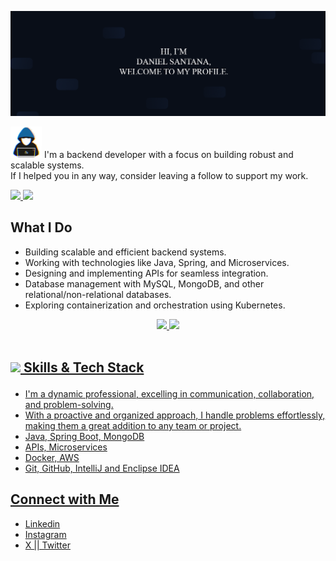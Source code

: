![Daniel's GitHub Banner](./assets/banner.png)

<picture><img src = "https://github.com/0xAbdulKhalid/0xAbdulKhalid/raw/main/assets/mdImages/about_me.gif" width = 50px></picture> I'm a backend developer with a focus on building robust and scalable systems.<br>
If I helped you in any way, consider leaving a follow to support my work.

<a href="https://github.com/DanielSantDev">
<img src="https://readme-typing-svg.herokuapp.com?font=Time+New+Roman&color=cyan&size=25&center=true&vCenter=true&width=600&height=100&lines=Always+Learning+something&hearts;++;Self-taught+Backend+Developer,;Server+Side+Programmer,;Love+to+learn+new+stuffs..<3,;Love+to+Contribute+to+the+Community">
</a>
<img src="https://user-images.githubusercontent.com/73097560/115834477-dbab4500-a447-11eb-908a-139a6edaec5c.gif">

## What I Do

- Building scalable and efficient backend systems.
- Working with technologies like Java, Spring, and Microservices.
- Designing and implementing APIs for seamless integration.
- Database management with MySQL, MongoDB, and other relational/non-relational databases.
- Exploring containerization and orchestration using Kubernetes.

<div align="center">
  <a href="https://github.com/DanielSantDev">
  <img height="180em" src="https://github-readme-stats.vercel.app/api?username=DanielSantDev&count_private=true&show_icons=true"/>
  <img height="180em" src="https://github-readme-stats.vercel.app/api/top-langs/?username=DanielSantDev&langs_count=6"/>
</div>
<div style="display: inline_block"><br><div>

## <img src="https://media2.giphy.com/media/QssGEmpkyEOhBCb7e1/giphy.gif?cid=ecf05e47a0n3gi1bfqntqmob8g9aid1oyj2wr3ds3mg700bl&rid=giphy.gif" width ="25"><b> Skills & Tech Stack</b><br><p align="center">
- I'm a dynamic professional, excelling in communication, collaboration, and problem-solving.
- With a proactive and organized approach, I handle problems effortlessly, making them a great addition to any team or project.
- Java, Spring Boot, MongoDB
- APIs, Microservices
- Docker, AWS 
- Git, GitHub, IntelliJ and Enclipse IDEA

## Connect with Me

* [Linkedin](https://www.linkedin.com/in/ddanielssantana/)
* [Instagram](https://www.instagram.com/daniel_san.t/)
* [X || Twitter](https://twitter.com/Daniel_SantanaT)
